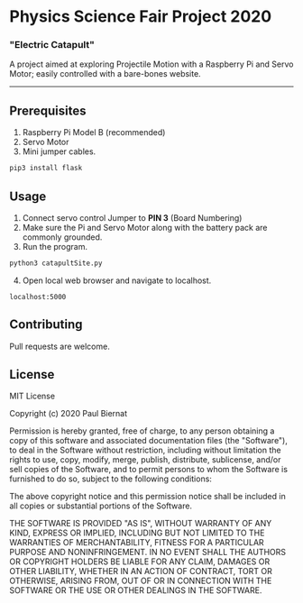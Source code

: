 # Physics Science Fair Project 2020
### "Electric Catapult"
A project aimed at exploring Projectile Motion with a Raspberry Pi and Servo Motor; easily controlled with a bare-bones website.

---

## Prerequisites
1. Raspberry Pi Model B (recommended)
2. Servo Motor
3. Mini jumper cables.

```bash 
pip3 install flask 
```
## Usage
1. Connect servo control Jumper to **PIN 3** (Board Numbering)
2. Make sure the Pi and Servo Motor along with the battery pack are commonly grounded.
3. Run the program.
```bash
python3 catapultSite.py
```

4. Open local web browser and navigate to localhost.

```
localhost:5000
```

## Contributing
Pull requests are welcome.

## License

MIT License

Copyright (c) 2020 Paul Biernat

Permission is hereby granted, free of charge, to any person obtaining a copy
of this software and associated documentation files (the "Software"), to deal
in the Software without restriction, including without limitation the rights
to use, copy, modify, merge, publish, distribute, sublicense, and/or sell
copies of the Software, and to permit persons to whom the Software is
furnished to do so, subject to the following conditions:

The above copyright notice and this permission notice shall be included in all
copies or substantial portions of the Software.

THE SOFTWARE IS PROVIDED "AS IS", WITHOUT WARRANTY OF ANY KIND, EXPRESS OR
IMPLIED, INCLUDING BUT NOT LIMITED TO THE WARRANTIES OF MERCHANTABILITY,
FITNESS FOR A PARTICULAR PURPOSE AND NONINFRINGEMENT. IN NO EVENT SHALL THE
AUTHORS OR COPYRIGHT HOLDERS BE LIABLE FOR ANY CLAIM, DAMAGES OR OTHER
LIABILITY, WHETHER IN AN ACTION OF CONTRACT, TORT OR OTHERWISE, ARISING FROM,
OUT OF OR IN CONNECTION WITH THE SOFTWARE OR THE USE OR OTHER DEALINGS IN THE
SOFTWARE.
